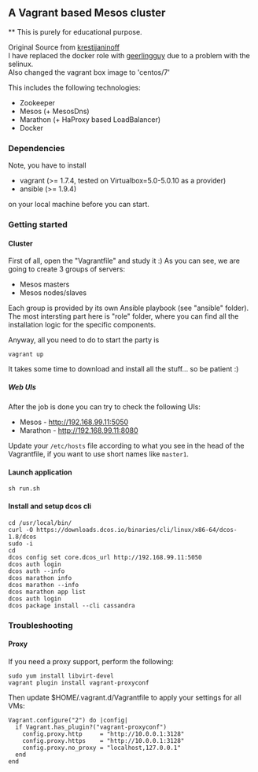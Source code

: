 ## A Vagrant based Mesos cluster

** This is purely for educational purpose.

Original Source from [krestijaninoff](https://github.com/krestjaninoff/vagrant-mesos-cluster) <br>
I have replaced the docker role with [geerlingguy](https://github.com/geerlingguy/ansible-role-docker) due to a problem with the selinux. <br>
Also changed the vagrant box image to 'centos/7' <br>

This includes the following technologies:

  * Zookeeper
  * Mesos (+ MesosDns)
  * Marathon (+ HaProxy based LoadBalancer)
  * Docker

### Dependencies

Note, you have to install

  * vagrant (>= 1.7.4, tested on Virtualbox=5.0-5.0.10 as a provider)
  * ansible (>= 1.9.4)

on your local machine before you can start.


### Getting started

#### Cluster

First of all, open the "Vagrantfile" and study it :) As you can see, we are going to create 3 groups of servers:

  * Mesos masters
  * Mesos nodes/slaves

Each group is provided by its own Ansible playbook (see "ansible" folder). The most intersting part here is
"role" folder, where you can find all the installation logic for the specific components.

Anyway, all you need to do to start the party is

```
vagrant up
```

It takes some time to download and install all the stuff... so be patient :)


##### Web UIs

After the job is done you can try to check the following UIs:

 * Mesos    - http://192.168.99.11:5050
 * Marathon - http://192.168.99.11:8080

Update your `/etc/hosts` file according to what you see in the head of the Vagrantfile,
if you want to use short names like `master1`.


#### Launch application
```
sh run.sh
```

#### Install and setup dcos cli

```
cd /usr/local/bin/
curl -O https://downloads.dcos.io/binaries/cli/linux/x86-64/dcos-1.8/dcos
sudo -i
cd
dcos config set core.dcos_url http://192.168.99.11:5050
dcos auth login
dcos auth --info
dcos marathon info
dcos marathon --info
dcos marathon app list
dcos auth login
dcos package install --cli cassandra
```


### Troubleshooting

#### Proxy

If you need a proxy support, perform the following:

```
sudo yum install libvirt-devel
vagrant plugin install vagrant-proxyconf
```

Then update $HOME/.vagrant.d/Vagrantfile to apply your settings for all VMs:

```
Vagrant.configure("2") do |config|
  if Vagrant.has_plugin?("vagrant-proxyconf")
    config.proxy.http     = "http://10.0.0.1:3128"
    config.proxy.https    = "http://10.0.0.1:3128"
    config.proxy.no_proxy = "localhost,127.0.0.1"
  end
end
